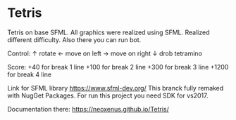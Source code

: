 # Tetris
Tetris on base SFML. All graphics were realized using SFML.
Realized different difficulty. Also there you can run bot.

Control:
↑ rotate
← move on left
→ move on right
↓ drob tetramino

Score:
+40 for break 1 line
+100 for break 2 line
+300 for break 3 line
+1200 for break 4 line

Link for SFML library https://www.sfml-dev.org/
This branck fully remaked with NugGet Packages. For run this project you need SDK for vs2017.

Documentation there: https://neoxenus.github.io/Tetris/
